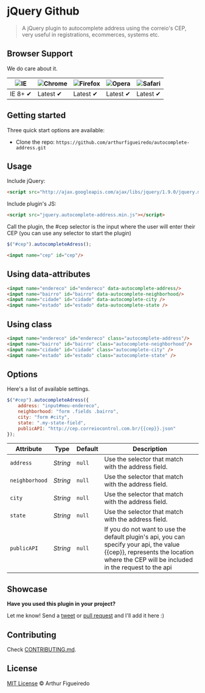 # jQuery Github 

> A jQuery plugin to autocomplete address using the correio's CEP, very useful in registrations, ecommerces, systems etc.

## Browser Support

We do care about it.

![IE](https://cloud.githubusercontent.com/assets/398893/3528325/20373e76-078e-11e4-8e3a-1cb86cf506f0.png) | ![Chrome](https://cloud.githubusercontent.com/assets/398893/3528328/23bc7bc4-078e-11e4-8752-ba2809bf5cce.png) | ![Firefox](https://cloud.githubusercontent.com/assets/398893/3528329/26283ab0-078e-11e4-84d4-db2cf1009953.png) | ![Opera](https://cloud.githubusercontent.com/assets/398893/3528330/27ec9fa8-078e-11e4-95cb-709fd11dac16.png) | ![Safari](https://cloud.githubusercontent.com/assets/398893/3528331/29df8618-078e-11e4-8e3e-ed8ac738693f.png)
--- | --- | --- | --- | --- |
IE 8+ ✔ | Latest ✔ | Latest ✔ | Latest ✔ | Latest ✔ |

## Getting started

Three quick start options are available:

* Clone the repo: `https://github.com/arthurfigueiredo/autocomplete-address.git`

## Usage

Include jQuery:

```html
<script src="http://ajax.googleapis.com/ajax/libs/jquery/1.9.0/jquery.min.js"></script>
```

Include plugin's JS:

```html
<script src="jquery.autocomplete-address.min.js"></script>
```

Call the plugin, the #cep selector is the input where the user will enter their CEP (you can use any selector to start the plugin)

```javascript
$("#cep").autocompleteAdress();
```

```html
<input name="cep" id="cep"/>
```


## Using data-attributes

```html
<input name="endereco" id="endereco" data-autocomplete-address/>
<input name="bairro" id="bairro" data-autocomplete-neighborhood/>
<input name="cidade" id="cidade" data-autocomplete-city />
<input name="estado" id="estado" data-autocomplete-state />
```

## Using class

```html
<input name="endereco" id="endereco" class="autocomplete-address"/>
<input name="bairro" id="bairro" class="autocomplete-neighborhood"/>
<input name="cidade" id="cidade" class="autocomplete-city" />
<input name="estado" id="estado" class="autocomplete-state" />
```


## Options

Here's a list of available settings.

```javascript
$("#cep").autocompleteAdress({
	address: "input#meu-endereco",
	neighborhood: "form .fields .bairro",
	city: "form #city",
	state: ".my-state-field",
	publicAPI: "http://cep.correiocontrol.com.br/{{cep}}.json"
});
```

Attribute			| Type				| Default		| Description
---						| ---					| ---				| ---
`address`		| *String*		| `null`		| Use the selector that match with the address field.
`neighborhood`		| *String*		| `null`		| Use the selector that match with the address field.
`city`		| *String*		| `null`		| Use the selector that match with the address field.
`state`		| *String*		| `null`		| Use the selector that match with the address field.
`publicAPI`		| *String*		| `null`		| If you do not want to use the default plugin's api, you can specify your api, the value {{cep}}, represents the location where the CEP will be included in the request to the api


## Showcase

**Have you used this plugin in your project?**

Let me know! Send a [tweet](https://twitter.com/ArthurWebdev) or [pull request](https://github.com/arthurfigueiredo/autocomplete-address/pull/new/master) and I'll add it here :)


## Contributing

Check [CONTRIBUTING.md](https://github.com/arthurfigueiredo/autocomplete-address/blob/master/CONTRIBUTING.md).

## License

[MIT License](http://arthurfigueiredo.mit-license.org/) © Arthur Figueiredo